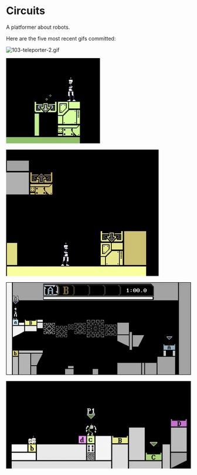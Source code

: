 # Circuits
A platformer about robots.

Here are the five most recent gifs committed:

![103-teleporter-2.gif](gifs/103-teleporter-2.gif?raw=true "103-teleporter-2")

![102-particles.gif](gifs/102-particles.gif?raw=true "102-particles")

![101-teleporter-1.gif](gifs/101-teleporter-1.gif?raw=true "101-teleporter-1")

![100-falling-blocks.gif](gifs/100-falling-blocks.gif?raw=true "100-falling-blocks")

![099-picking-up.gif](gifs/099-picking-up.gif?raw=true "099-picking-up")

